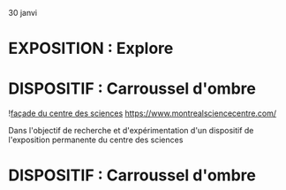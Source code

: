 30 janvi

# **EXPOSITION : Explore**
# **DISPOSITIF : Carroussel d'ombre**

!­[façade du centre des sciences](/tp1)
https://www.montrealsciencecentre.com/

Dans l'objectif de recherche et d'expérimentation d'un dispositif de l'exposition permanente du centre des sciences


# **DISPOSITIF : Carroussel d'ombre**

